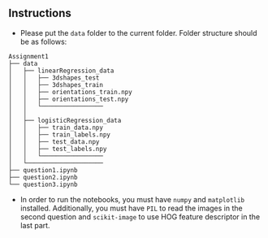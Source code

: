 ## Instructions
* Please put the `data` folder to the current folder. Folder structure should be as follows:
```
Assignment1
├── data
│   ├── linearRegression_data
│   │   ├── 3dshapes_test
│   │   ├── 3dshapes_train
│   │   ├── orientations_train.npy
│   │   ├── orientations_test.npy
│   │   └─────────────────
│   │
│   ├── logisticRegression_data
│   │   ├── train_data.npy
│   │   ├── train_labels.npy
│   │   ├── test_data.npy
│   │   ├── test_labels.npy
│   │   └─────────────────
│   └─────────────────────
├── question1.ipynb
├── question2.ipynb
└── question3.ipynb
```
* In order to run the notebooks, you must have `numpy` and `matplotlib` installed. Additionally, you must have `PIL` to read the images in the second question and `scikit-image` to use HOG feature descriptor in the last part.